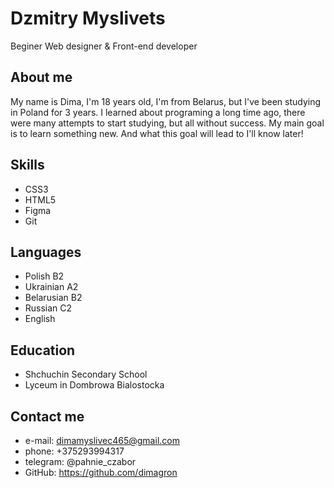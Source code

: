 # Dzmitry Myslivets
Beginer Web designer & Front-end developer

## About me

My name is Dima, I'm 18 years old, I'm from Belarus, but I've been studying in Poland for 3 years. I learned about programing a long time ago, there were many attempts to start studying, but all without success. My main goal is to learn something new. And what this goal will lead to I'll know later!

## Skills

* CSS3
* HTML5
* Figma
* Git
## Languages

* Polish  B2
* Ukrainian A2
* Belarusian B2
* Russian C2
* English 

## Education

* Shchuchin Secondary School 
* Lyceum in Dombrowa Bialostocka

## Contact me 
 
* e-mail: dimamyslivec465@gmail.com
* phone: +375293994317
* telegram: @pahnie_czabor
* GitHub: https://github.com/dimagron

